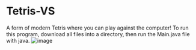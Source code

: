 # Tetris-VS
A form of modern Tetris where you can play against the computer!
To run this program, download all files into a directory, then run the Main.java file with java.
![image](https://github.com/derrick-x/Tetris-VS/assets/74690626/2b2772ca-de7d-4f7a-955b-826009638ef0)
